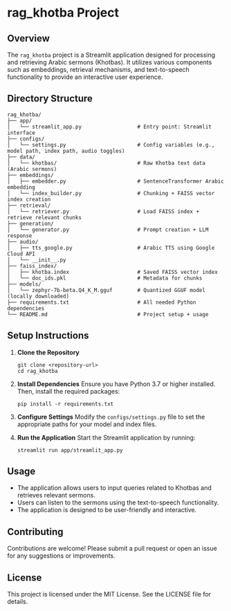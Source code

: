 # rag_khotba Project

## Overview
The `rag_khotba` project is a Streamlit application designed for processing and retrieving Arabic sermons (Khotbas). It utilizes various components such as embeddings, retrieval mechanisms, and text-to-speech functionality to provide an interactive user experience.

## Directory Structure
```
rag_khotba/
├── app/
│   └── streamlit_app.py                  # Entry point: Streamlit interface
├── configs/
│   └── settings.py                       # Config variables (e.g., model path, index path, audio toggles)
├── data/
│   └── khotbas/                          # Raw Khotba text data (Arabic sermons)
├── embeddings/
│   ├── embedder.py                       # SentenceTransformer Arabic embedding
│   └── index_builder.py                  # Chunking + FAISS vector index creation
├── retrieval/
│   └── retriever.py                      # Load FAISS index + retrieve relevant chunks
├── generation/
│   └── generator.py                      # Prompt creation + LLM response
├── audio/
│   ├── tts_google.py                     # Arabic TTS using Google Cloud API
│   └── __init__.py
├── faiss_index/
│   ├── khotba.index                      # Saved FAISS vector index
│   └── doc_ids.pkl                       # Metadata for chunks
├── models/
│   └── zephyr-7b-beta.Q4_K_M.gguf        # Quantized GGUF model (locally downloaded)
├── requirements.txt                      # All needed Python dependencies
└── README.md                             # Project setup + usage
```

## Setup Instructions
1. **Clone the Repository**
   ```
   git clone <repository-url>
   cd rag_khotba
   ```

2. **Install Dependencies**
   Ensure you have Python 3.7 or higher installed. Then, install the required packages:
   ```
   pip install -r requirements.txt
   ```

3. **Configure Settings**
   Modify the `configs/settings.py` file to set the appropriate paths for your model and index files.

4. **Run the Application**
   Start the Streamlit application by running:
   ```
   streamlit run app/streamlit_app.py
   ```

## Usage
- The application allows users to input queries related to Khotbas and retrieves relevant sermons.
- Users can listen to the sermons using the text-to-speech functionality.
- The application is designed to be user-friendly and interactive.

## Contributing
Contributions are welcome! Please submit a pull request or open an issue for any suggestions or improvements.

## License
This project is licensed under the MIT License. See the LICENSE file for details.